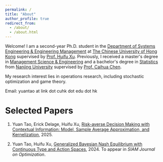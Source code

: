 ```yaml
---
permalink: /
title: "About"
author_profile: true
redirect_from: 
  - /about/
  - /about.html
---
```


Welcome! I am a second-year Ph.D. student in the [Department of Systems Engineering & Engineering Management](https://www.se.cuhk.edu.hk/) at [The Chinese University of Hong Kong](https://www.cuhk.edu.hk/) supervised by [Prof. Huifu Xu](https://www1.se.cuhk.edu.hk/~hfxu/). Previously, I received a master's degree in [Management Science & Engineering](https://sme.nju.edu.cn/englishversion/main.htm) and a bachelor's degree in [Statistics](https://math.nju.edu.cn/en/index.html) from [Nanjing University](https://www.nju.edu.cn/en/) supervised by [Prof. Caihua Chen](https://scholar.google.com/citations?user=I6ewvyIAAAAJ).

My research interest lies in operations research, including stochastic optimization and game theory.

Email: yuantao at link dot cuhk dot edu dot hk

Selected Papers
======
1. Yuan Tao, Erick Delage, Huifu Xu, [Risk-averse Decision Making with Contextual Information: Model, Sample Average Approximation, and Kernelization](https://arxiv.org/abs/2502.16607), 2025.
 
1. Yuan Tao, Huifu Xu, [Generalized Bayesian Nash Equilibrium with Continuous Type and Action Spaces](https://arxiv.org/abs/2405.19721), 2024. To appear in *SIAM Journal on Optimization*.


